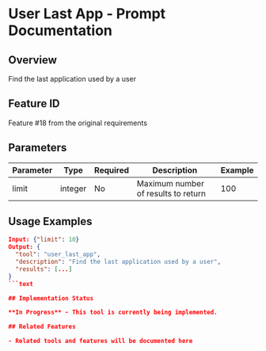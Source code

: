 # User Last App - Prompt Documentation

## Overview

Find the last application used by a user

## Feature ID

Feature #18 from the original requirements

## Parameters

| Parameter | Type | Required | Description | Example |
|-----------|------|----------|-------------|---------|
| limit | integer | No | Maximum number of results to return | 100 |

## Usage Examples

```json
Input: {"limit": 10}
Output: {
  "tool": "user_last_app",
  "description": "Find the last application used by a user",
  "results": [...]
}
```text

## Implementation Status

**In Progress** - This tool is currently being implemented.

## Related Features

- Related tools and features will be documented here
